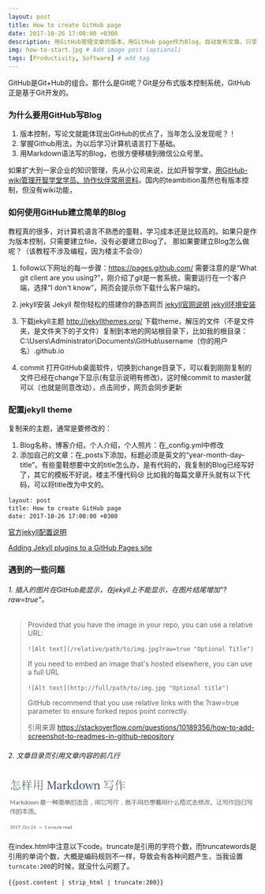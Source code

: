 ```yaml
---
layout: post
title: How to create GitHub page
date: 2017-10-26 17:00:00 +0300
description: 用GitHub管理文章的版本，用GitHub page作为Blog，自动发布文章。只享受写作的过程，让写作飞起来！ # Add post description (optional)
img: how-to-start.jpg # Add image post (optional)
tags: [Productivity, Software] # add tag
---
```


GitHub是Git+Hub的组合。那什么是Git呢？Git是分布式版本控制系统，GitHub正是基于Git开发的。

### 为什么要用GitHub写Blog
1. 版本控制，写论文就能体现出GitHub的优点了，当年怎么没发现呢？！
1. 掌握Github用法，为以后学习计算机语言打下基础。
1. 用Markdown语法写的Blog，也很方便移植到微信公众号里。

如果扩大到一家企业的知识管理，先从小公司来说，比如开智学堂，[用GitHub-wiki管理开智学堂学员、协作伙伴常用资料](https://github.com/OpenMindClub/Share/wiki)。国内的teambition虽然也有版本控制，但没有wiki功能，

### 如何使用GitHub建立简单的Blog

教程真的很多，对计算机语言不熟悉的童鞋，学习成本还是比较高的。如果只是作为版本控制，只需要建立file，没有必要建立Blog了。
那如果要建立Blog怎么做呢？（该教程不涉及编程，因为楼主不会:cry:）

1. follow以下网址的每一步骤：https://pages.github.com/
   需要注意的是“What git client are you using?”，刚介绍了git是一套系统，需要运行在一个客户端，选择“I don't know”，网页会提示你下载什么客户端的。

1. jekyll安装
Jekyll 帮你轻松的搭建你的静态网页
[jekyll官网说明](http://jekyll.com.cn/)
[jekyll环境安装](http://jekyll.com.cn/docs/installation/)

1. 下载jekyll主题
http://jekyllthemes.org/
下载theme，解压的文件（不是文件夹，是文件夹下的子文件）复制到本地的网站根目录下，比如我的根目录：
C:\Users\Administrator\Documents\GitHub\username（你的用户名）.github.io

1. commit
打开GitHub桌面软件，切换到change目录下，可以看到刚刚复制的文件已经在change下显示(有显示说明有修改)，这时候commit to master就可以（也就是同意改动），点击同步，网页会同步更新

### 配置jekyll theme

复制来的主题，通常是要修改的：
1. Blog名称，博客介绍，个人介绍，个人照片：在_config.yml中修改
2. 添加自己的文章：在_posts下添加，标题必须是英文的“year-month-day-title”。有些童鞋想要中文的title怎么办，是有代码的，我复制的Blog已经写好了，其它的模板不好说，楼主不懂代码:cry:
比如我的每篇文章开头就有以下代码，可以将title改为中文的。
```
layout: post
title: How to create GitHub page
date: 2017-10-26 17:00:00 +0300
```

[官方jekyll配置说明](https://help.github.com/articles/configuring-jekyll/)

[Adding Jekyll plugins to a GitHub Pages site](https://help.github.com/articles/adding-jekyll-plugins-to-a-github-pages-site/)


### 遇到的一些问题

###### 1. 插入的图片在GitHub能显示，在jekyll上不能显示，在图片结尾增加"?raw=true"。
>Provided that you have the image in your repo, you can use a relative URL:
>
>```![Alt text](/relative/path/to/img.jpg?raw=true "Optional Title")```
>
>If you need to embed an image that's hosted elsewhere, you can use a full URL
>
>```![Alt text](http://full/path/to/img.jpg "Optional title")```
>
>GitHub recommend that you use relative links with the ?raw=true parameter to ensure forked repos point correctly.
>
> 引用来源 https://stackoverflow.com/questions/10189356/how-to-add-screenshot-to-readmes-in-github-repository

###### 2. 文章目录页引用文章内容的前几行

![thumbnail text](assets/markdown-img-paste-20171031130247102.png?raw=true)

在index.html中注意以下code。truncate是引用的字符个数，而truncatewords是引用的单词个数，大概是编码规则不一样，导致会有各种问题产生，当我设置```turncate:200```的时候，就没什么问题了。

```{{post.content | strip_html | truncate:200}}```
